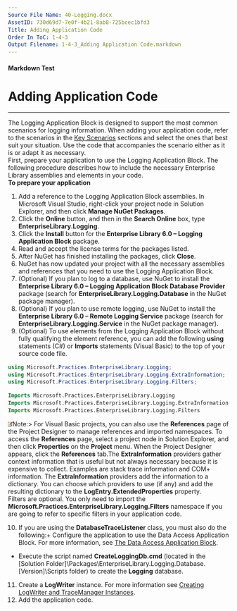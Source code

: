 ```yaml
---
Source File Name: 40-Logging.docx
AssetID: 730d69d7-7e0f-4b21-8ab8-725bcec1bfd3
Title: Adding Application Code
Order In ToC: 1-4-3
Output Filename: 1-4-3_Adding Application Code.markdown
---
```


#### Markdown Test ####
# Adding Application Code #
----------

The Logging Application Block is designed to support the most common scenarios for logging information. When adding your application code, refer to the scenarios in the [Key Scenarios]({$finalDocSet}) sections and select the ones that best suit your situation. Use the code that accompanies the scenario either as it is or adapt it as necessary.   
First, prepare your application to use the Logging Application Block. The following procedure describes how to include the necessary Enterprise Library assemblies and elements in your code.  
**To prepare your application**

1. Add a reference to the Logging Application Block assemblies. In Microsoft Visual Studio, right-click your project node in Solution Explorer, and then click **Manage NuGet Packages**. 
2. Click the **Online** button, and then in the **Search Online** box, type **EnterpriseLibrary.Logging**. 
3. Click the **Install** button for the **Enterprise Library 6.0 – Logging Application Block** package.
4. Read and accept the license terms for the packages listed.
5. After NuGet has finished installing the packages, click **Close**.
6. NuGet has now updated your project with all the necessary assemblies and references that you need to use the Logging Application Block.  
7. (Optional) If you plan to log to a database, use NuGet to install the **Enterprise Library 6.0 – Logging Application Block Database Provider** package (search for **EnterpriseLibrary.Logging.Database** in the NuGet package manager).
8. (Optional) If you plan to use remote logging, use NuGet to install the **Enterprise Library 6.0 – Remote Logging Service** package (search for **EnterpriseLibrary.Logging.Service** in the NuGet package manager).
9. (Optional) To use elements from the Logging Application Block without fully qualifying the element reference, you can add the following **using** statements (C#) or **Imports** statements (Visual Basic) to the top of your source code file.
```csharp
using Microsoft.Practices.EnterpriseLibrary.Logging;
using Microsoft.Practices.EnterpriseLibrary.Logging.ExtraInformation;
using Microsoft.Practices.EnterpriseLibrary.Logging.Filters;
```


```vb
Imports Microsoft.Practices.EnterpriseLibrary.Logging
Imports Microsoft.Practices.EnterpriseLibrary.Logging.ExtraInformation
Imports Microsoft.Practices.EnterpriseLibrary.Logging.Filters
```

![](images/note.gif)Note:&gt; For Visual Basic projects, you can also use the **References** page of the Project Designer to manage references and imported namespaces. To access the **References** page, select a project node in Solution Explorer, and then click **Properties** on the **Project** menu. When the Project Designer appears, click the **References** tab.The **ExtraInformation** providers gather context information that is useful but not always necessary because it is expensive to collect. Examples are stack trace information and COM+ information. The **ExtraInformation** providers add the information to a dictionary. You can choose which providers to use (if any) and add the resulting dictionary to the **LogEntry.ExtendedProperties** property.  
Filters are optional. You only need to import the **Microsoft.Practices.EnterpriseLibrary.Logging.Filters** namespace if you are going to refer to specific filters in your application code.  

10. If you are using the **DatabaseTraceListener** class, you must also do the following:+ Configure the application to use the Data Access Application Block. For more information, see [The Data Access Application Block]({$finalDocSet}).
+ Execute the script named **CreateLoggingDb.cmd** (located in the [Solution Folder]\Packages\EnterpriseLibrary.Logging.Database.[Version]\Scripts folder) to create the **Logging** database. 

11. Create a **LogWriter** instance. For more information see [Creating LogWriter and TraceManager Instances]({$finalDocSet}).
12. Add the application code. 
